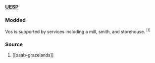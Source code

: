 ### [UESP](https://en.uesp.net/wiki/Morrowind:Vos)
### Modded
Vos is supported by services including a mill, smith, and storehouse. <sup>[1]</sup>
### Source
1. [[oaab-grazelands]]